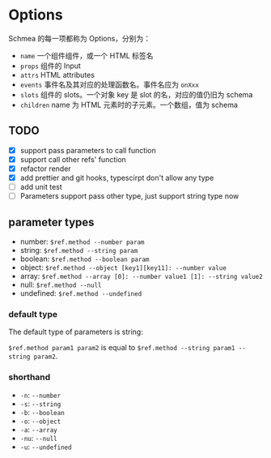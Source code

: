 # Options

Schmea 的每一项都称为 Options，分别为：

- `name` 一个组件组件，或一个 HTML 标签名
- `props` 组件的 Input
- `attrs` HTML attributes
- `events` 事件名及其对应的处理函数名。事件名应为 `onXxx`
- `slots` 组件的 slots。一个对象 key 是 slot 的名，对应的值仍旧为 schema
- `children` name 为 HTML 元素时的子元素。一个数组，值为 schema

## TODO

- [x] support pass parameters to call function
- [x] support call other refs' function
- [x] refactor render
- [x] add prettier and git hooks, typescirpt don't allow any type
- [ ] add unit test
- [ ] Parameters support pass other type, just support string type now

## parameter types

- number: `$ref.method --number param`
- string: `$ref.method --string param`
- boolean: `$ref.method --boolean param`
- object: `$ref.method --object [key1][key11]: --number value`
- array: `$ref.method --array [0]: --number value1 [1]: --string value2`
- null: `$ref.method --null`
- undefined: `$ref.method --undefined`

### default type

The default type of parameters is string:

`$ref.method param1 param2` is equal to `$ref.method --string param1 --string param2`.

### shorthand

- `-n`: `--number`
- `-s`: `--string`
- `-b`: `--boolean`
- `-o`: `--object`
- `-a`: `--array`
- `-nu`: `--null`
- `-u`: `--undefined`
